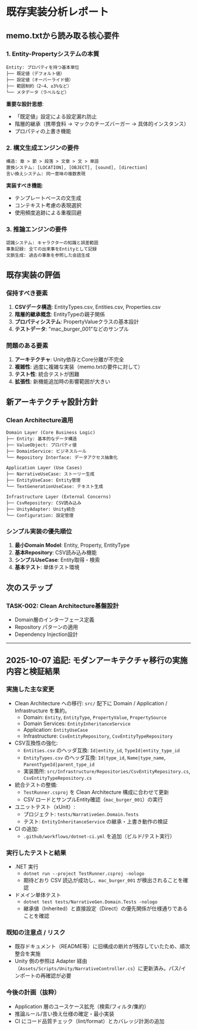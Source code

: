 # 既存実装分析レポート

## memo.txtから読み取る核心要件

### 1. Entity-Propertyシステムの本質
```
Entity: プロパティを持つ基本単位
├── 既定値（デフォルト値）
├── 設定値（オーバーライド値）
├── 範囲制約（2~4、±3%など）
└── メタデータ（ラベルなど）
```

**重要な設計思想**:
- 「既定値」設定による設定漏れ防止
- 階層的継承（携帯食料 → マックのチーズバーガー → 具体的インスタンス）
- プロパティの上書き機能

### 2. 構文生成エンジンの要件
```
構造: 章 > 節 > 段落 > 文章 > 文 > 単語
置換システム: [LOCATION], [OBJECT], [sound], [direction]
言い換えシステム: 同一意味の複数表現
```

**実装すべき機能**:
- テンプレートベースの文生成
- コンテキスト考慮の表現選択
- 使用頻度追跡による重複回避

### 3. 推論エンジンの要件
```
認識システム: キャラクターの知識と誤差範囲
事象記録: 全ての出来事をEntityとして記録
文脈生成: 過去の事象を参照した会話生成
```

## 既存実装の評価

### 保持すべき要素
1. **CSVデータ構造**: EntityTypes.csv, Entities.csv, Properties.csv
2. **階層的継承概念**: EntityTypeの親子関係
3. **プロパティシステム**: PropertyValueクラスの基本設計
4. **テストデータ**: "mac_burger_001"などのサンプル

### 問題のある要素
1. **アーキテクチャ**: Unity依存とCore分離が不完全
2. **複雑性**: 過度に複雑な実装（memo.txtの要件に対して）
3. **テスト性**: 統合テストが困難
4. **拡張性**: 新機能追加時の影響範囲が大きい

## 新アーキテクチャ設計方針

### Clean Architecture適用
```
Domain Layer (Core Business Logic)
├── Entity: 基本的なデータ構造
├── ValueObject: プロパティ値
├── DomainService: ビジネスルール
└── Repository Interface: データアクセス抽象化

Application Layer (Use Cases)
├── NarrativeUseCase: ストーリー生成
├── EntityUseCase: Entity管理
└── TextGenerationUseCase: テキスト生成

Infrastructure Layer (External Concerns)
├── CsvRepository: CSV読み込み
├── UnityAdapter: Unity統合
└── Configuration: 設定管理
```

### シンプル実装の優先順位
1. **最小Domain Model**: Entity, Property, EntityType
2. **基本Repository**: CSV読み込み機能
3. **シンプルUseCase**: Entity取得・検索
4. **基本テスト**: 単体テスト環境

## 次のステップ

### TASK-002: Clean Architecture基盤設計
- Domain層のインターフェース定義
- Repository パターンの適用
- Dependency Injection設計


---

## 2025-10-07 追記: モダンアーキテクチャ移行の実施内容と検証結果

### 実施した主な変更
- Clean Architecture への移行: `src/` 配下に Domain / Application / Infrastructure を集約。
  - Domain: `Entity`, `EntityType`, `PropertyValue`, `PropertySource`
  - Domain Services: `EntityInheritanceService`
  - Application: `EntityUseCase`
  - Infrastructure: `CsvEntityRepository`, `CsvEntityTypeRepository`
- CSV互換性の強化:
  - `Entities.csv` のヘッダ互換: `Id|entity_id`, `TypeId|entity_type_id`
  - `EntityTypes.csv` のヘッダ互換: `Id|type_id`, `Name|type_name`, `ParentTypeId|parent_type_id`
  - 実装箇所: `src/Infrastructure/Repositories/CsvEntityRepository.cs`, `CsvEntityTypeRepository.cs`
- 統合テストの整備:
  - `TestRunner.csproj` を Clean Architecture 構成に合わせて更新
  - CSV ロードとサンプルEntity確認（`mac_burger_001`）の実行
- ユニットテスト（xUnit）:
  - プロジェクト: `tests/NarrativeGen.Domain.Tests`
  - テスト: `EntityInheritanceService` の継承・上書き動作の検証
- CI の追加:
  - `.github/workflows/dotnet-ci.yml` を追加（ビルド/テスト実行）

### 実行したテストと結果
- .NET 実行
  - `dotnet run --project TestRunner.csproj -nologo`
  - 期待どおり CSV 読込が成功し、`mac_burger_001` が検出されることを確認
- ドメイン単体テスト
  - `dotnet test tests/NarrativeGen.Domain.Tests -nologo`
  - 継承値（Inherited）と直接設定（Direct）の優先関係が仕様通りであることを確認

### 既知の注意点 / リスク
- 既存ドキュメント（README等）に旧構成の断片が残存していたため、順次整合を実施
- Unity 側の参照は Adapter 経由（`Assets/Scripts/Unity/NarrativeController.cs`）に更新済み。パス/インポートの再確認が必要

### 今後の計画（抜粋）
- Application 層のユースケース拡充（検索/フィルタ/集約）
- 推論ルール/言い換え仕様の確定・最小実装
- CI にコード品質チェック（lint/format）とカバレッジ計測の追加
